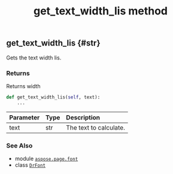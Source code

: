 ﻿---
title: get_text_width_lis method
second_title: Aspose.Page for Python via .NET API References
description: 
type: docs
weight: 50
url: /python-net/aspose.page.font/drfont/get_text_width_lis/
is_root: false
---

## get_text_width_lis {#str}

Gets the text width lis.


### Returns 


Returns width


```python
def get_text_width_lis(self, text):
    ...
```


| Parameter | Type | Description |
| :- | :- | :- |
| text | str | The text to calculate. |



### See Also
* module [`aspose.page.font`](../../)
* class [`DrFont`](/page/python-net/aspose.page.font/drfont)
